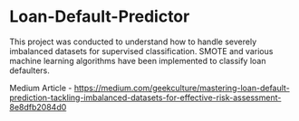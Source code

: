 # Loan-Default-Predictor
This project was conducted to understand how to handle severely imbalanced datasets for supervised classification. SMOTE and various machine learning algorithms have been implemented to classify loan defaulters.

Medium Article - https://medium.com/geekculture/mastering-loan-default-prediction-tackling-imbalanced-datasets-for-effective-risk-assessment-8e8dfb2084d0
